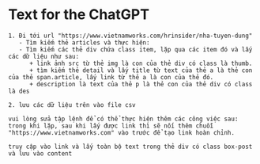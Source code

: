 # Text for the ChatGPT
    1. Đi tới url "https://www.vietnamworks.com/hrinsider/nha-tuyen-dung"
       - Tìm kiếm thẻ articles và thực hiện: 
       - Tìm kiếm các thẻ div chứa class item, lặp qua các item đó và lấy các dữ liệu như sau:
          + link ảnh src từ thẻ img là con của thẻ div có class là thumb.
          + tìm kiếm thẻ detail và lấy title từ text của thẻ a là thẻ con của thẻ span.article, lấy link từ thẻ a là con của thẻ đó.
          + description là text của thẻ p là thẻ con của thẻ div có class là des

    2. lưu các dữ liệu trên vào file csv 

    vui lòng sửa tập lệnh để có thể thực hiện thêm các công việc sau:
    trong khi lặp, sau khi lấy được link thì sẽ nối thêm chuỗi "https://www.vietnamworks.com" vào trước để tạo link hoàn chỉnh.

    truy cập vào link và lấy toàn bộ text trong thẻ div có class box-post và lưu vào content